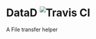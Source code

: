 # DataD ![Travis CI](https://travis-ci.org/lucasces/datad.svg?branch=master)
A File transfer helper
